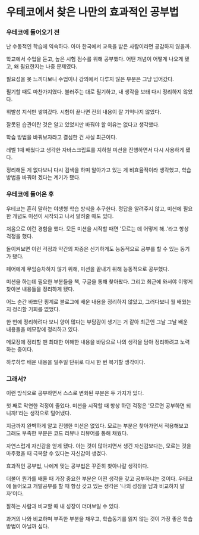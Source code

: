 # 우테코에서 찾은 나만의 효과적인 공부법



### 우테코에 들어오기 전

난 수동적인 학습에 익숙하다. 아마 한국에서 교육을 받은 사람이라면 공감하지 않을까.

학교에서 수업을 듣고, 높은 시험 점수를 위해 공부했다. 어떤 개념이 어떻게 나오게 됐고, 왜 필요한지는 나중 문제였다.

필요성을 못 느끼다보니 수업이나 강의에서 다루지 않은 부분은 그냥 넘어갔다.

필기할 때도 마찬가지였다. 불러주는 대로 필기하고, 내 생각을 보태 다시 정리하지 않았다.

휘발성 지식만 쌓여갔다. 시험이 끝나면 전의 내용이 잘 기억나지 않았다.

잘못된 습관이란 것은 알고 있었지만 바꿔야 할 이유는 없다고 생각했다.

학습 방법을 바꿔보자라고 결심한 건 사실 최근이다.

레벨 1때 배웠다고 생각한 자바스크립트를 지하철 미션을 진행하면서 다시 사용하게 됐다.

정리해둔 게 없다보니 다시 검색을 하며 알아가고 있는 게 비효율적이라 생각했고, 학습방법을 바꿔야 겠다는 계기가 됐다.




### 우테코에 들어온 후

우테코는 흔히 말하는 야생형 학습 방식을 추구한다. 정답을 알려주지 않고, 미션에 필요한 개념도 미션이 시작되고 나서 알려줄 때도 있다.

처음으로 이런 경험을 했다. 모든 미션을 시작할 때면 '모르는 데 어떻게 해..'라고 항상 걱정을 했다.

돌이켜보면 이런 걱정과 약간의 짜증은 신기하게도 능동적으로 공부를 할 수 있는 동기가 됐다.

페어에게 무임승차하지 않기 위해, 미션을 끝내기 위해 능동적으로 공부했다.

미션을 하는데 필요한 부분들을 책, 구글을 통해 찾아봤다. 그리고 최근에 와서야 이렇게 찾아본 내용들을 정리하게 됐다.

어느 순간 바쁘단 핑계로 블로그에 배운 내용을 정리하지 않았고, 그러다보니 뭘 배웠는지 정리할 기회를 없앴다.

한 번에 정리하려다 보니 양이 많다는 부담감이 생기는 거 같아 최근엔 그날 그날 배운 내용들을 메모장에 정리하고 있다.

메모장에 정리할 땐 최대한 이해한 내용을 바탕으로 나의 생각을 담아 정리하려고 노력하는 중이다.

하루하루 배운 내용을 일주일 단위로 다시 한 번 복기할 생각이다.




### 그래서?

이런 방식으로 공부하면서 스스로 변화된 부분은 두 가지가 있다.

첫 째로 막연한 걱정이 줄었다. 미션을 시작할 때 항상 하던 걱정은 '모르면 공부하면 되니까!'라는 생각으로 덜어냈다.

지금까지 완벽하게 알고 진행한 미션은 없었다. 모르는 부분은 찾아가면서 적용해보고 그래도 부족한 부분은 코드 리뷰나 리뷰어를 통해 채웠다.

자연스럽게 자신감을 얻게 됐다. 아는 것이 많아지면서 생긴 자신감보다는, 모르는 것을 마주했을 때 극복할 수 있다는 자신감이 생겼다.

효과적인 공부법, 나에게 맞는 공부법은 꾸준히 찾아나갈 생각이다.

더불어 뭔가를 배울 때 가장 중요한 부분은 어떤 생각을 갖고 공부하냐는 것이다. 우테코에 들어오고 개발공부를 할 때 항상 갖고 있는 생각은 '나의 성장을 남과 비교하지 말자'이다.

잘하는 사람과 비교할 때 내 성장이 더뎌보일 수 있다.

과거의 나와 비교하며 부족한 부분을 채우고, 학습동기를 잃지 않는 것이 가장 좋은 학습방법이 아닐까 싶다.

